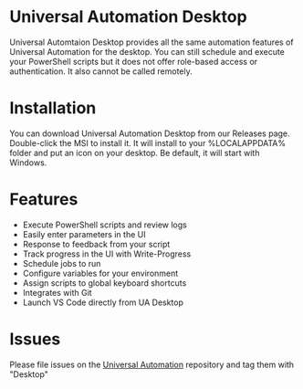 # Universal Automation Desktop

Universal Automtaion Desktop provides all the same automation features of Universal Automation for the desktop. You can still schedule and execute your PowerShell scripts but it does not offer role-based access or authentication. It also cannot be called remotely. 

# Installation 

You can download Universal Automation Desktop from our Releases page. Double-click the MSI to install it. It will install to your %LOCALAPPDATA% folder and put an icon on your desktop. Be default, it will start with Windows. 

# Features 

- Execute PowerShell scripts and review logs
- Easily enter parameters in  the UI 
- Response to feedback from your script
- Track progress in the UI with Write-Progress
- Schedule jobs to run 
- Configure variables for your environment 
- Assign scripts to global keyboard shortcuts 
- Integrates with Git 
- Launch VS Code directly from UA Desktop

# Issues 

Please file issues on the [Universal Automation](https://github.com/ironmansoftware/universal-automation/issues) repository and tag them with "Desktop"
